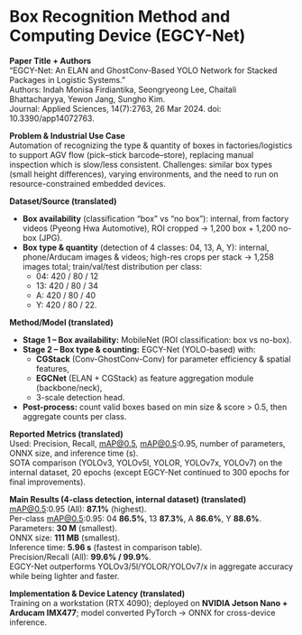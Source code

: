 
# Box Recognition Method and Computing Device (EGCY-Net)

**Paper Title + Authors**  
“EGCY-Net: An ELAN and GhostConv-Based YOLO Network for Stacked Packages in Logistic Systems.”  
Authors: Indah Monisa Firdiantika, Seongryeong Lee, Chaitali Bhattacharyya, Yewon Jang, Sungho Kim.  
Journal: Applied Sciences, 14(7):2763, 26 Mar 2024. doi: 10.3390/app14072763.

**Problem & Industrial Use Case**  
Automation of recognizing the type & quantity of boxes in factories/logistics to support AGV flow (pick–stick barcode–store), replacing manual inspection which is slow/less consistent. Challenges: similar box types (small height differences), varying environments, and the need to run on resource-constrained embedded devices.

**Dataset/Source (translated)**  
- **Box availability** (classification “box” vs “no box”): internal, from factory videos (Pyeong Hwa Automotive), ROI cropped → 1,200 box + 1,200 no-box (JPG).  
- **Box type & quantity** (detection of 4 classes: 04, 13, A, Y): internal, phone/Arducam images & videos; high-res crops per stack → 1,258 images total; train/val/test distribution per class:  
  - 04: 420 / 80 / 12  
  - 13: 420 / 80 / 34  
  - A: 420 / 80 / 40  
  - Y: 420 / 80 / 22.

**Method/Model (translated)**  
- **Stage 1 – Box availability:** MobileNet (ROI classification: box vs no-box).  
- **Stage 2 – Box type & counting:** EGCY-Net (YOLO-based) with:  
  - **CGStack** (Conv-GhostConv-Conv) for parameter efficiency & spatial features,  
  - **EGCNet** (ELAN + CGStack) as feature aggregation module (backbone/neck),  
  - 3-scale detection head.  
- **Post-process:** count valid boxes based on min size & score > 0.5, then aggregate counts per class.

**Reported Metrics (translated)**  
Used: Precision, Recall, mAP@0.5, mAP@0.5:0.95, number of parameters, ONNX size, and inference time (s).  
SOTA comparison (YOLOv3, YOLOv5l, YOLOR, YOLOv7x, YOLOv7) on the internal dataset, 20 epochs (except EGCY-Net continued to 300 epochs for final improvements).

**Main Results (4-class detection, internal dataset) (translated)**  
mAP@0.5:0.95 (All): **87.1%** (highest).  
Per-class mAP@0.5:0.95: 04 **86.5%**, 13 **87.3%**, A **86.6%**, Y **88.6%**.  
Parameters: **30 M** (smallest).  
ONNX size: **111 MB** (smallest).  
Inference time: **5.96 s** (fastest in comparison table).  
Precision/Recall (All): **99.6% / 99.9%**.  
EGCY-Net outperforms YOLOv3/5l/YOLOR/YOLOv7/x in aggregate accuracy while being lighter and faster.

**Implementation & Device Latency (translated)**  
Training on a workstation (RTX 4090); deployed on **NVIDIA Jetson Nano + Arducam IMX477**; model converted PyTorch → ONNX for cross-device inference.
